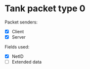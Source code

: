 # Tank packet type 0

Packet senders:
- [x] Client
- [x] Server

Fields used:
- [x] NetID
- [ ] Extended data
